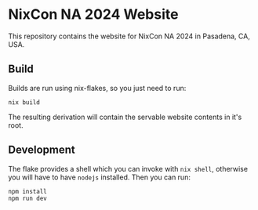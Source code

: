 # NixCon NA 2024 Website

This repository contains the website for NixCon NA 2024 in Pasadena, CA, USA.

## Build

Builds are run using nix-flakes, so you just need to run:

```shell
nix build
```

The resulting derivation will contain the servable website contents in it's root.

## Development

The flake provides a shell which you can invoke with `nix shell`,
otherwise you will have to have `nodejs` installed. Then you can run:

```shell
npm install
npm run dev
```


